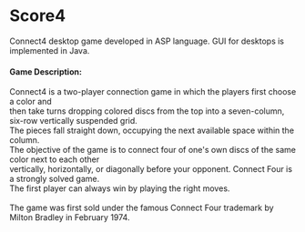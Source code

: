# Score4

Connect4 desktop game developed in ASP language. 
GUI for desktops is implemented in Java.

#### Game Description: 

Connect4 is a two-player connection game in which the players first choose a color and <br>
then take turns dropping colored discs from the top into a seven-column, six-row vertically suspended grid. <br>
The pieces fall straight down, occupying the next available space within the column. <br>
The objective of the game is to connect four of one's own discs of the same color next to each other <br>
vertically, horizontally, or diagonally before your opponent. Connect Four is a strongly solved game. <br>
The first player can always win by playing the right moves. <br>
<br>
The game was first sold under the famous Connect Four trademark by Milton Bradley in February 1974. <br>
